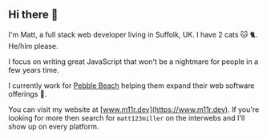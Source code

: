 ## Hi there 👋

I'm Matt, a full stack web developer living in Suffolk, UK. I have 2 cats :cat: :cat2:. He/him please.

I focus on writing great JavaScript that won't be a nightmare for people in a few years time. 

I currently work for [Pebble Beach](https://www.pebble.tv/) helping them expand their web software offerings :metal:.

You can visit my website at [www.m11r.dev](https://www.m11r.dev). If you're looking for more then search for `matt123miller` on the interwebs and I'll show up on every platform.
